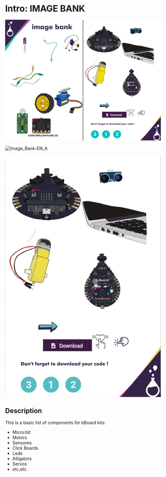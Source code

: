# Intro:  IMAGE BANK

<!-- Write here -->

![Image_Bank-EN](https://github.com/Brilliant-Labs/code.bl/blob/code_alpha/packaged/docs/static/mb/projects/bboard-tutorials-cards/1_Intro/Intro1/Image_Bank-EN.png?raw=true "Image_Bank-EN")

![Image_Bank-EN_A](https://github.com/Brilliant-Labs/code.bl/blob/code_alpha/packaged/docs/static/mb/projects/bboard-tutorials-cards/1_Intro/Intro1/Image_Bank-EN-A.png?raw=true "Image_Bank-EN_A")

![Image_Bank-EN_B](https://github.com/Brilliant-Labs/code.bl/blob/code_alpha/packaged/docs/static/mb/projects/bboard-tutorials-cards/1_Intro/Intro1/Image_Bank-EN_B.png?raw=true "Image_Bank-EN_B")

## Description

<!-- Write here -->
This is a basic list of components for bBoard kits:

- Micro:bit
- Motors
- Sensores
- Click Boards
- Leds
- Alligators
- Servos
- etc,etc.


